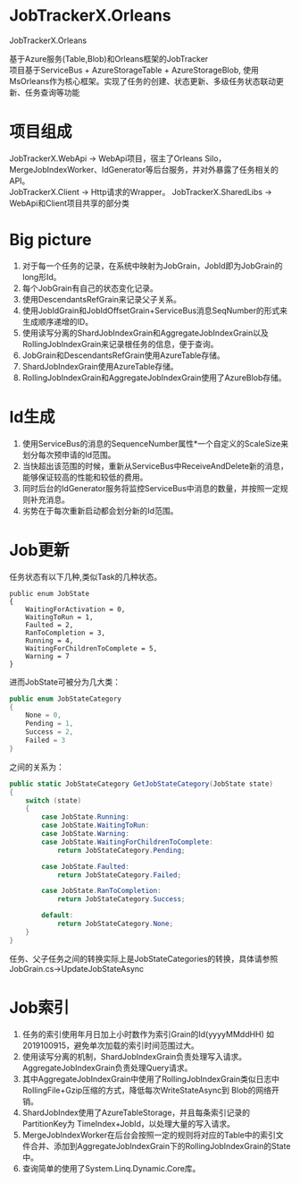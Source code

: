 # JobTrackerX.Orleans
JobTrackerX.Orleans

基于Azure服务(Table,Blob)和Orleans框架的JobTracker  
项目基于ServiceBus + AzureStorageTable + AzureStorageBlob, 使用MsOrleans作为核心框架。实现了任务的创建、状态更新、多级任务状态联动更新、任务查询等功能

# 项目组成
JobTrackerX.WebApi     -> WebApi项目，宿主了Orleans Silo，MergeJobIndexWorker、IdGenerator等后台服务，并对外暴露了任务相关的API。  
JobTrackerX.Client     -> Http请求的Wrapper。
JobTrackerX.SharedLibs -> WebApi和Client项目共享的部分类

# Big picture
1. 对于每一个任务的记录，在系统中映射为JobGrain，JobId即为JobGrain的long形Id。  
2. 每个JobGrain有自己的状态变化记录。 
3. 使用DescendantsRefGrain来记录父子关系。 
4. 使用JobIdGrain和JobIdOffsetGrain+ServiceBus消息SeqNumber的形式来生成顺序递增的ID。
5. 使用读写分离的ShardJobIndexGrain和AggregateJobIndexGrain以及RollingJobIndexGrain来记录根任务的信息，便于查询。
6. JobGrain和DescendantsRefGrain使用AzureTable存储。
7. ShardJobIndexGrain使用AzureTable存储。  
8. RollingJobIndexGrain和AggregateJobIndexGrain使用了AzureBlob存储。

# Id生成
1. 使用ServiceBus的消息的SequenceNumber属性*一个自定义的ScaleSize来划分每次预申请的Id范围。  
2. 当快超出该范围的时候，重新从ServiceBus中ReceiveAndDelete新的消息，能够保证较高的性能和较低的费用。 
3. 同时后台的IdGenerator服务将监控ServiceBus中消息的数量，并按照一定规则补充消息。 
4. 劣势在于每次重新启动都会划分新的Id范围。

# Job更新
任务状态有以下几种,类似Task的几种状态。
``` CSharp
public enum JobState
{
    WaitingForActivation = 0,
    WaitingToRun = 1,
    Faulted = 2,
    RanToCompletion = 3,
    Running = 4,
    WaitingForChildrenToComplete = 5,
    Warning = 7
}
```
进而JobState可被分为几大类：
``` C#
public enum JobStateCategory
{
    None = 0,
    Pending = 1,
    Success = 2,
    Failed = 3
}
```
之间的关系为：
``` C#
public static JobStateCategory GetJobStateCategory(JobState state)
{
    switch (state)
    {
        case JobState.Running:
        case JobState.WaitingToRun:
        case JobState.Warning:
        case JobState.WaitingForChildrenToComplete:
            return JobStateCategory.Pending;

        case JobState.Faulted:
            return JobStateCategory.Failed;

        case JobState.RanToCompletion:
            return JobStateCategory.Success;

        default:
            return JobStateCategory.None;
    }
}

```
任务、父子任务之间的转换实际上是JobStateCategories的转换，具体请参照JobGrain.cs->UpdateJobStateAsync

# Job索引
1. 任务的索引使用年月日加上小时数作为索引Grain的Id(yyyyMMddHH) 如2019100915，避免单次加载的索引时间范围过大。  
2. 使用读写分离的机制，ShardJobIndexGrain负责处理写入请求。AggregateJobIndexGrain负责处理Query请求。  
3. 其中AggregateJobIndexGrain中使用了RollingJobIndexGrain类似日志中RollingFile+Gzip压缩的方式，降低每次WriteStateAsync到 Blob的网络开销。  
4. ShardJobIndex使用了AzureTableStorage，并且每条索引记录的PartitionKey为 TimeIndex+JobId，以处理大量的写入请求。  
5. MergeJobIndexWorker在后台会按照一定的规则将对应的Table中的索引文件合并、添加到AggregateJobIndexGrain下的RollingJobIndexGrain的State中。  
6. 查询简单的使用了System.Linq.Dynamic.Core库。  

